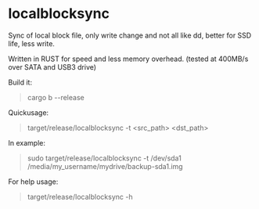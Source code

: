 # localblocksync
Sync of local block file, only write change and not all like dd, better for SSD life, less write.

Written in RUST for speed and less memory overhead. (tested at 400MB/s over SATA and USB3 drive)

Build it:
>cargo b --release

Quickusage:
>target/release/localblocksync -t <src_path> <dst_path>

In example:
>sudo target/release/localblocksync -t /dev/sda1 /media/my_username/mydrive/backup-sda1.img

For help usage:
>target/release/localblocksync -h
